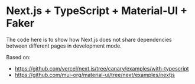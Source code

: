 # Next.js + TypeScript + Material-UI + Faker

The code here is to show how Next.js does not share dependencies between different pages in development mode. 

Based on:
* https://github.com/vercel/next.js/tree/canary/examples/with-typescript
* https://github.com/mui-org/material-ui/tree/next/examples/nextjs
